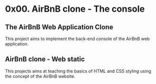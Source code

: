 # 0x00. AirBnB clone - The console
## The AirBnB Web Application Clone
  This project aims to implement the back-end console of the AirBnB web application.
## AirBnB clone - Web static
  This projects aims at teaching the basics of HTML and CSS styling using the concept of the AirBnB website.
  